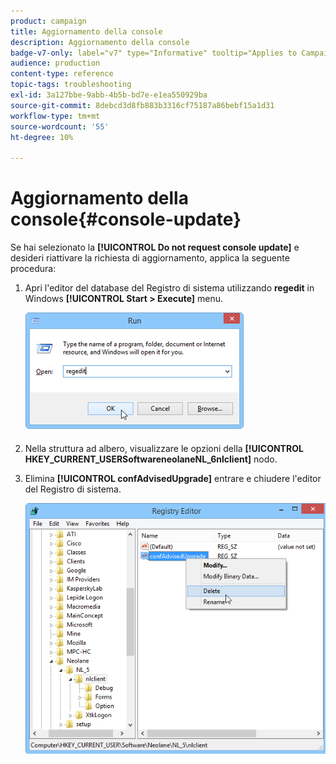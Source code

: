 ```yaml
---
product: campaign
title: Aggiornamento della console
description: Aggiornamento della console
badge-v7-only: label="v7" type="Informative" tooltip="Applies to Campaign Classic v7 only"
audience: production
content-type: reference
topic-tags: troubleshooting
exl-id: 3a127bbe-9abb-4b5b-bd7e-e1ea550929ba
source-git-commit: 8debcd3d8fb883b3316cf75187a86bebf15a1d31
workflow-type: tm+mt
source-wordcount: '55'
ht-degree: 10%

---
```


# Aggiornamento della console{#console-update}



Se hai selezionato la **[!UICONTROL Do not request console update]** e desideri riattivare la richiesta di aggiornamento, applica la seguente procedura:

1. Apri l&#39;editor del database del Registro di sistema utilizzando **regedit** in Windows **[!UICONTROL Start > Execute]** menu.

   ![](assets/ncs_console_update_1.png)

1. Nella struttura ad albero, visualizzare le opzioni della **[!UICONTROL HKEY_CURRENT_USERSoftwareneolaneNL_6nlclient]** nodo.
1. Elimina **[!UICONTROL confAdvisedUpgrade]** entrare e chiudere l&#39;editor del Registro di sistema.

   ![](assets/ncs_console_update_2.png)
